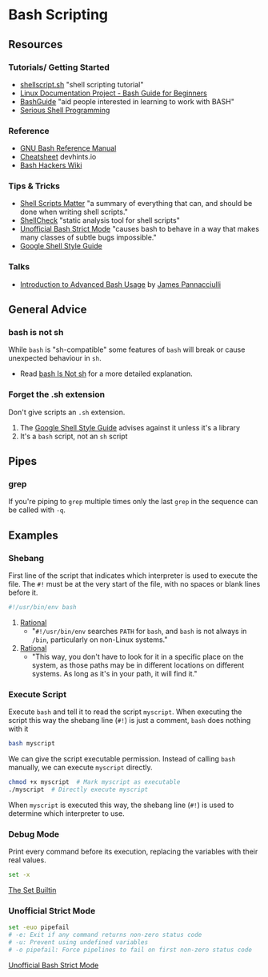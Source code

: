 # Bash Scripting

## Resources

### Tutorials/ Getting Started

* [shellscript.sh](https://www.shellscript.sh/) "shell scripting tutorial"
* [Linux Documentation Project - Bash Guide for Beginners](http://tldp.org/LDP/Bash-Beginners-Guide/html/index.html)
* [BashGuide](http://mywiki.wooledge.org/BashGuide) "aid people interested in learning to work with BASH"
* [Serious Shell Programming](https://legacy.gitbook.com/book/freebsdfrau/serious-shell-programming/details)

### Reference

* [GNU Bash Reference Manual](https://www.gnu.org/software/bash/manual/html_node/index.html)
* [Cheatsheet](https://devhints.io/bash) devhints.io
* [Bash Hackers Wiki](http://wiki.bash-hackers.org/)

### Tips & Tricks

* [Shell Scripts Matter](https://dev.to/thiht/shell-scripts-matter) "a summary of everything that can, and should be done when writing shell scripts."
* [ShellCheck](https://www.shellcheck.net/) "static analysis tool for shell scripts"
* [Unofficial Bash Strict Mode](http://redsymbol.net/articles/unofficial-bash-strict-mode/) "causes bash to behave in a way that makes many classes of subtle bugs impossible."
* [Google Shell Style Guide](https://google.github.io/styleguide/shell.xml)

### Talks

* [Introduction to Advanced Bash Usage](https://www.youtube.com/watch?v=uqHjc7hlqd0) by [James Pannacciulli](https://twitter.com/_jpnc)

## General Advice

### bash is not sh

While `bash` is "sh-compatible" some features of `bash` will break or cause unexpected behaviour in `sh`.

* Read [bash Is Not sh](https://rainbowhackerhorse.github.io/bash-Is-Not-sh/) for a more detailed explanation.

### Forget the .sh extension

Don't give scripts an `.sh` extension.

1. The [Google Shell Style Guide](https://google.github.io/styleguide/shell.xml) advises against it unless it's a library
2. It's a `bash` script, not an `sh` script

## Pipes

### grep

If you're piping to `grep` multiple times only the last `grep` in the sequence can be called with `-q`.

## Examples

### Shebang

First line of the script that indicates which interpreter is used to execute the file. The `#!` must be at the very start of the file, with no spaces or blank lines before it.

```bash
#!/usr/bin/env bash
```

1. [Rational](https://stackoverflow.com/questions/21612980/why-is-usr-bin-env-bash-superior-to-bin-bash/21613044#21613044)
   * "`#!/usr/bin/env` searches `PATH` for `bash`, and `bash` is not always in `/bin`, particularly on non-Linux systems."
2. [Rational](https://stackoverflow.com/questions/16365130/the-difference-between-usr-bin-env-bash-and-usr-bin-bash/16365367#16365367)
   * "This way, you don't have to look for it in a specific place on the system, as those paths may be in different locations on different systems. As long as it's in your path, it will find it."

### Execute Script

Execute `bash` and tell it to read the script `myscript`. When executing the script this way the shebang line \(`#!`\) is just a comment, `bash` does nothing with it

```bash
bash myscript
```

We can give the script executable permission. Instead of calling `bash` manually, we can execute `myscript` directly.

```bash
chmod +x myscript  # Mark myscript as executable
./myscript  # Directly execute myscript
```

When `myscript` is executed this way, the shebang line \(`#!`\) is used to determine which interpreter to use.

### Debug Mode

Print every command before its execution, replacing the variables with their real values.

```bash
set -x
```

[The Set Builtin](https://www.gnu.org/software/bash/manual/html_node/The-Set-Builtin.html)

### Unofficial Strict Mode

```bash
set -euo pipefail
# -e: Exit if any command returns non-zero status code
# -u: Prevent using undefined variables
# -o pipefail: Force pipelines to fail on first non-zero status code
```

[Unofficial Bash Strict Mode](http://redsymbol.net/articles/unofficial-bash-strict-mode/)

